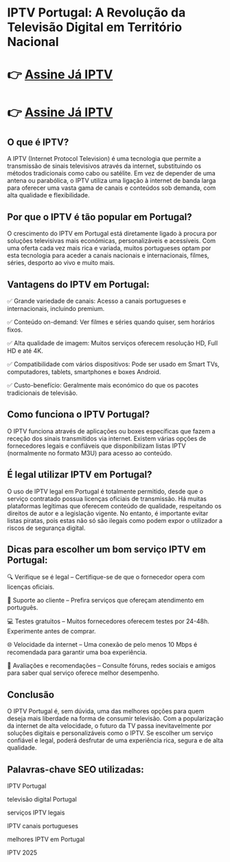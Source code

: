 # IPTV Portugal: A Revolução da Televisão Digital em Território Nacional

# 👉 [Assine Já IPTV](https://pt.iptvportugal.pt/)

# 👉 [Assine Já IPTV](https://pt.iptvportugal.pt/)

## O que é IPTV?
A IPTV (Internet Protocol Television) é uma tecnologia que permite a transmissão de sinais televisivos através da internet, substituindo os métodos tradicionais como cabo ou satélite. Em vez de depender de uma antena ou parabólica, o IPTV utiliza uma ligação à internet de banda larga para oferecer uma vasta gama de canais e conteúdos sob demanda, com alta qualidade e flexibilidade.

## Por que o IPTV é tão popular em Portugal?
O crescimento do IPTV em Portugal está diretamente ligado à procura por soluções televisivas mais económicas, personalizáveis e acessíveis. Com uma oferta cada vez mais rica e variada, muitos portugueses optam por esta tecnologia para aceder a canais nacionais e internacionais, filmes, séries, desporto ao vivo e muito mais.

## Vantagens do IPTV em Portugal:
✅ Grande variedade de canais: Acesso a canais portugueses e internacionais, incluindo premium.

✅ Conteúdo on-demand: Ver filmes e séries quando quiser, sem horários fixos.

✅ Alta qualidade de imagem: Muitos serviços oferecem resolução HD, Full HD e até 4K.

✅ Compatibilidade com vários dispositivos: Pode ser usado em Smart TVs, computadores, tablets, smartphones e boxes Android.

✅ Custo-benefício: Geralmente mais económico do que os pacotes tradicionais de televisão.

## Como funciona o IPTV Portugal?
O IPTV funciona através de aplicações ou boxes específicas que fazem a receção dos sinais transmitidos via internet. Existem várias opções de fornecedores legais e confiáveis que disponibilizam listas IPTV (normalmente no formato M3U) para acesso ao conteúdo.

## É legal utilizar IPTV em Portugal?
O uso de IPTV legal em Portugal é totalmente permitido, desde que o serviço contratado possua licenças oficiais de transmissão. Há muitas plataformas legítimas que oferecem conteúdo de qualidade, respeitando os direitos de autor e a legislação vigente. No entanto, é importante evitar listas piratas, pois estas não só são ilegais como podem expor o utilizador a riscos de segurança digital.

## Dicas para escolher um bom serviço IPTV em Portugal:
🔍 Verifique se é legal – Certifique-se de que o fornecedor opera com licenças oficiais.

💬 Suporte ao cliente – Prefira serviços que ofereçam atendimento em português.

💻 Testes gratuitos – Muitos fornecedores oferecem testes por 24-48h. Experimente antes de comprar.

🌐 Velocidade da internet – Uma conexão de pelo menos 10 Mbps é recomendada para garantir uma boa experiência.

🧾 Avaliações e recomendações – Consulte fóruns, redes sociais e amigos para saber qual serviço oferece melhor desempenho.

## Conclusão
O IPTV Portugal é, sem dúvida, uma das melhores opções para quem deseja mais liberdade na forma de consumir televisão. Com a popularização da internet de alta velocidade, o futuro da TV passa inevitavelmente por soluções digitais e personalizáveis como o IPTV. Se escolher um serviço confiável e legal, poderá desfrutar de uma experiência rica, segura e de alta qualidade.

## Palavras-chave SEO utilizadas:
IPTV Portugal

televisão digital Portugal

serviços IPTV legais

IPTV canais portugueses

melhores IPTV em Portugal

IPTV 2025

